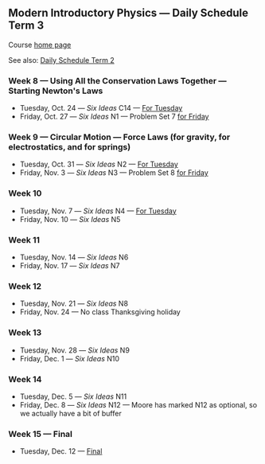 ## Modern Introductory Physics &mdash; Daily Schedule Term 3

Course [home page](./)

See also: [Daily Schedule Term 2](./daily_schedule-term_2.html)

### Week 8 &mdash; Using All the Conservation Laws Together &mdash; Starting Newton's Laws

* Tuesday, Oct. 24 &mdash; *Six Ideas* C14 &mdash; [For Tuesday](./assignments/AssignmentFor2023-10-24.pdf)
* Friday, Oct. 27 &mdash; *Six Ideas* N1 &mdash; Problem Set 7 [for Friday](./assignments/AssignmentFor2023-10-27.pdf)

### Week 9 &mdash; Circular Motion &mdash; Force Laws (for gravity, for electrostatics, and for springs)

* Tuesday, Oct. 31 &mdash; *Six Ideas* N2 &mdash; [For Tuesday](./assignments/AssignmentFor2023-10-31.pdf)
* Friday, Nov. 3 &mdash; *Six Ideas* N3 &mdash; Problem Set 8 [for Friday](./assignments/AssignmentFor2023-11-03.pdf)

### Week 10

* Tuesday, Nov. 7 &mdash; *Six Ideas* N4 &mdash; [For Tuesday](./assignments/AssignmentFor2023-11-07.pdf)
* Friday, Nov. 10 &mdash; *Six Ideas* N5

### Week 11

* Tuesday, Nov. 14 &mdash; *Six Ideas* N6
* Friday, Nov. 17 &mdash; *Six Ideas* N7

### Week 12

* Tuesday, Nov. 21 &mdash; *Six Ideas* N8
* Friday, Nov. 24 &mdash; No class Thanksgiving holiday

### Week 13

* Tuesday, Nov. 28 &mdash; *Six Ideas* N9
* Friday, Dec. 1 &mdash; *Six Ideas* N10

### Week 14

* Tuesday, Dec. 5 &mdash; *Six Ideas* N11
* Friday, Dec. 8 &mdash; *Six Ideas* N12 &mdash; Moore has marked N12 as optional, so we actually have a bit of buffer

### Week 15 &mdash; Final

* Tuesday, Dec. 12 &mdash; [Final](./exams/Term3Exam.pdf)
